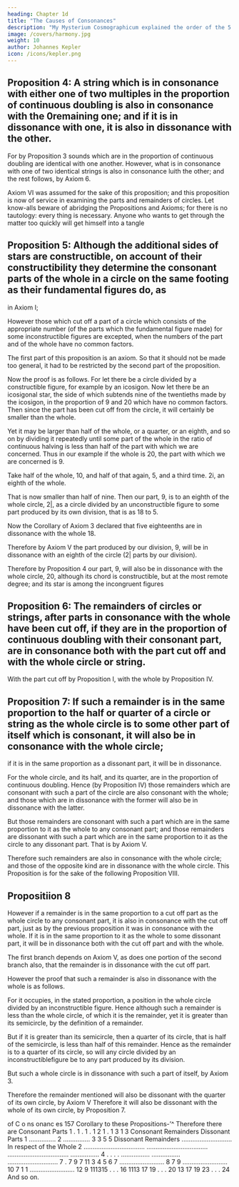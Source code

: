 ```yaml
---
heading: Chapter 1d
title: "The Causes of Consonances"
description: "My Mysterium Cosmographicum explained the order of the 5 solids in the world"
image: /covers/harmony.jpg
weight: 10
author: Johannes Kepler
icon: /icons/kepler.png
---
```




## Proposition 4: A string which is in consonance with either one of two multiples in the proportion of continuous doubling is also in consonance with the 0remaining one; and if it is in dissonance with one, it is also in dissonance with the other.

For by Proposition 3 sounds which are in the proportion of continuous doubling are identical with one another. However, what is in consonance with one of two identical strings is also in consonance luith the other; and the rest
follows, by Axiom 6.

Axiom VI was assumed for the sake of this proposition; and this proposition
is now of service in examining the parts and remainders of circles. Let know-alls
beware of abridging the Propositions and Axioms; for there is no tautology: every­
thing is necessary. Anyone who wants to get through the matter too quickly will
get himself into a tangle



## Proposition 5: Although the additional sides of stars are constructible, on account of their constructibility they determine the consonant parts of the whole in a circle on the same footing as their fundamental figures do, as
in Axiom I; 

However those which cut off a part of a circle which consists of the appropriate number (of the parts which the fundamental figure made) for some inconstructible figures are excepted, when the
numbers of the part and of the whole have no common factors.

The first part of this proposition is an axiom. So that it should not be made too general, it had to be restricted by the second part of the proposition. 

Now the proof is as follows. For let there be a circle divided by a constructible figure, for example by an icosigon. Now let there be an icosigonal star, the side of which subtends nine of the twentieths made by the icosigon, in the proportion of 9 and 20 which have no common factors. Then since the part has been cut off from the circle, it will certainly be smaller than the whole. 

Yet it may be larger than half of the whole, or a quarter, or an eighth, and so on by dividing it repeatedly until some part of the whole in the ratio of continuous halving is less than half of the part with which we are concerned. Thus in our example if the whole is 20, the part with which we are concerned is 9. 

Take half of the whole, 10, and half of that again, 5, and a third time. 2i, an eighth of the whole.

That is now smaller than half of nine. Then our part, 9, is to an eighth of the whole circle, 2|, as a circle divided by an unconstructible figure to some part produced by its own division, that is as 18 to 5. 

Now the Corollary of Axiom 3 declared that five eighteenths are in dissonance with the whole 18.

Therefore by Axiom V the part produced by our division, 9, will be in dissonance with an eighth of the circle (2| parts by our division). 

Therefore by Proposition 4 our part, 9, will also be in dissonance with the whole circle, 20, although its chord is constructible, but at the most remote degree; and its star is among the incongruent figures


## Proposition 6: The remainders of circles or strings, after parts in consonance with the whole have been cut off, if they are in the proportion of continuous doubling with their consonant part, are in consonance both with the part cut off and with the whole circle or string. 

With the part cut off by Proposition I, with the whole by Proposition IV.


## Proposition 7: If such a remainder is in the same proportion to the half or quarter of a circle or string as the whole circle is to some other part of itself which is consonant, it will also be in consonance with the whole circle;

if it is in the same proportion as a dissonant part, it will be in dissonance.

For the whole circle, and its half, and its quarter, are in the proportion of continuous doubling. Hence (by Proposition IV) those remainders which are consonant with such a part of the circle are also consonant with the whole; and those which are in dissonance with the former will also be in dissonance with the latter. 

But those remainders are consonant with such a part which are in the same proportion to it as the whole to any consonant part; and those remainders are dissonant with such a part which are in the same proportion to it as the circle to any dissonant part. That is by Axiom V. 

Therefore such remainders are also in consonance with the whole circle; and those of the opposite kind are in dissonance with the whole circle. This Proposition is for the sake of the following Proposition VIII.


## Propositiion 8

However if a remainder is in the same proportion to a cut off part as the whole circle to any consonant part, it is also in consonance with the cut off part, just as by the previous proposition it was in consonance with the whole. If it is in the same proportion to it as the whole to some dissonant part, it will be in dissonance both with the cut off
part and with the whole.

The first branch depends on Axiom V, as does one portion of the second branch also, that the remainder is in dissonance with the cut off part. 

However the proof that such a remainder is also in dissonance with the whole is as follows.

For it occupies, in the stated proportion, a position in the whole circle divided by an inconstructible figure. Hence although such a remainder is less than the whole circle, of which it is the remainder, yet it is greater than its semicircle, by the definition of a remainder. 

But if it is greater than its semicircle, then a quarter of its circle, that is half of the semicircle, is less than half of this remainder. Hence as the remainder is to a quarter of its circle, so will any circle divided by an inconstructiblefigure be to any part produced by its division. 

But such a whole circle is in dissonance with such a part of itself, by Axiom 3.

Therefore the remainder mentioned will also be dissonant with the quarter of its own circle, by Axiom V Therefore it will also be dissonant with the whole of its own circle, by Proposition 7.


of
C o ns onanc es
157
Corollary to these Propositions-’^
Therefore there are
Consonant
Parts
1 .
1 .
1 .
1 2
1 .
1 3
1 3
Consonant
Remainders
Dissonant
Parts
1 ...............
2 ...............
3
3
5
5
Dissonant
Remainders
............................
In
respect
of the
Whole
2
..................................
..................................
..................................
................
4 . . . .
................
................
............................
7 .
7 9
7 11
3
4
5
6
7 .........................
8
7 9 ......................... 10
7 1 1 ......................... 12
9 111315 . . .
16
1113 17 19 . . .
20
13 17 19 23 . . .
24
And so on.
